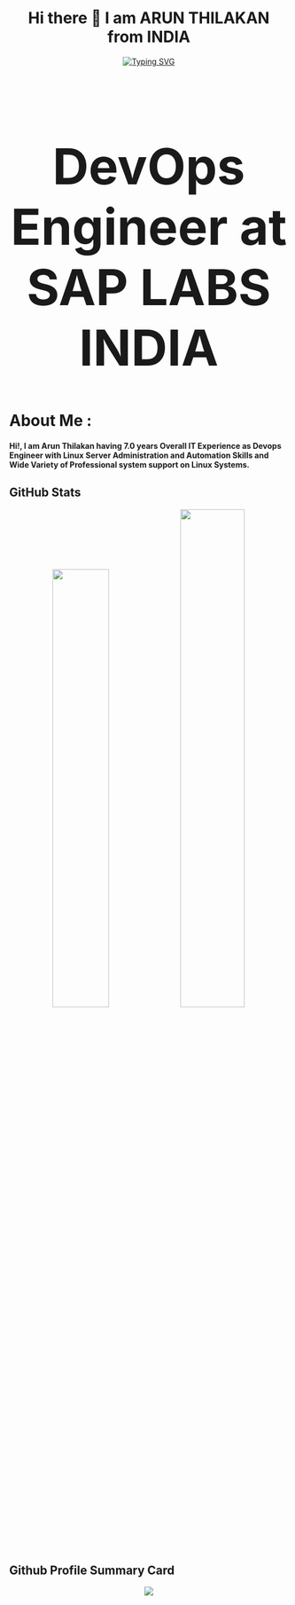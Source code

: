 <h1 align="center">  Hi there 👋  I am ARUN THILAKAN from INDIA </h1>

<p align="center">  
<a href="https://git.io/typing-svg"><img src="https://readme-typing-svg.herokuapp.com?font=Fira+Code&weight=900&size=32&pause=1000&color=F72E81&width=435&lines=Redhat+Certified;GCP+ACE+Certified;DevOps+Engineer;CKAD+Certified" alt="Typing SVG" /></a>

<h1 align="center" style="font-size: 90px;"> DevOps Engineer at SAP LABS INDIA </h1>

# About Me :
<h4> Hi!, I am Arun Thilakan having 7.0 years Overall IT Experience as Devops Engineer with Linux Server Administration and Automation Skills and Wide Variety of Professional system support on Linux Systems. </h4>

<!-- ######### GitHub Stats ################################# --> 
## GitHub Stats
<p align="center">
        <img width="45%" src="https://github-readme-stats.vercel.app/api?username=arunthilakan&show_icons=true&theme=bear" />
        <img width="48%" src="https://github-readme-streak-stats.herokuapp.com/?user=arunthilakan&theme=bear" />
</p>


<!-- ### Github Profile Summary Card --> 
## Github Profile Summary Card
<p align="center">
  <img src="https://github-profile-summary-cards.vercel.app/api/cards/profile-details?username=arunthilakan&theme=bear"/>
</p>




<!--
**arunthilakan/arunthilakan** is a ✨ _special_ ✨ repository because its `README.md` (this file) appears on your GitHub profile.

Here are some ideas to get you started:

- 🔭 I’m currently working on ...
- 🌱 I’m currently learning ...
- 👯 I’m looking to collaborate on ...
- 🤔 I’m looking for help with ...
- 💬 Ask me about ...
- 📫 How to reach me: ...
- 😄 Pronouns: ...
- ⚡ Fun fact: ...
-->
